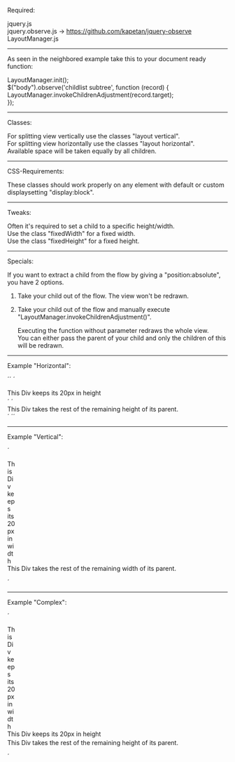 Required:

jquery.js<br/>
jquery.observe.js -> https://github.com/kapetan/jquery-observe <br/>
LayoutManager.js

---------------------------------------------------------------------------

As seen in the neighbored example take this to your document ready function:

LayoutManager.init();<br/>
$("body").observe('childlist subtree', function (record) {<br/>
    LayoutManager.invokeChildrenAdjustment(record.target);<br/>
});<br/>

---------------------------------------------------------------------------

Classes:

For splitting view vertically use the classes "layout vertical".<br/>
For splitting view horizontally use the classes "layout horizontal".<br/>
Available space will be taken equally by all children.<br/>

---------------------------------------------------------------------------

CSS-Requirements:

These classes should work properly on any element with default or custom<br/>
displaysetting "display:block".

---------------------------------------------------------------------------

Tweaks:

Often it's required to set a child to a specific height/width.<br/>
Use the class "fixedWidth" for a fixed width.<br/>
Use the class "fixedHeight" for a fixed height.<br/>

---------------------------------------------------------------------------

Specials:

If you want to extract a child from the flow by giving a "position:absolute",<br/>
you have 2 options.

1. Take your child out of the flow. The view won't be redrawn.<br/>
2. Take your child out of the flow and manually execute<br/>
   "LayoutManager.invokeChildrenAdjustment()".<br/>

   Executing the function without parameter redraws the whole view.<br/>
   You can either pass the parent of your child and only the children of this<br/>
   will be redrawn.<br/>
   
   
----------------------------------------------------------------------------

Example "Horizontal":

´<body class="layout horizontal">´
´    <div class="fixedHeight" style="height:20px">This Div keeps its 20px in height</div>´
´    <div>This Div takes the rest of the remaining height of its parent.</div>´
´</body>´
   
----------------------------------------------------------------------------

Example "Vertical":

´<body class="layout vertical">
    <div class="fixedVertical" style="width:20px">This Div keeps its 20px in width</div>
    <div>This Div takes the rest of the remaining width of its parent.</div>
</body>´

----------------------------------------------------------------------------

Example "Complex":

´<body class="layout vertical">
    <div class="fixedVertical" style="width:20px">This Div keeps its 20px in width</div>
    <div class="layout horizontal"> <!-- the nested containers of this DIV take the remaining width of the body -->
        <div class="fixedHeight" style="height:20px">This Div keeps its 20px in height</div>
        <div>This Div takes the rest of the remaining height of its parent.</div>
    </div>
</body>´
